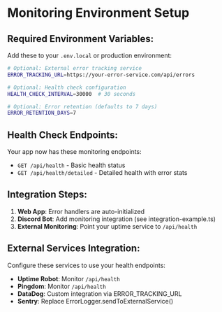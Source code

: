# Monitoring Environment Setup

## Required Environment Variables:

Add these to your `.env.local` or production environment:

```bash
# Optional: External error tracking service
ERROR_TRACKING_URL=https://your-error-service.com/api/errors

# Optional: Health check configuration
HEALTH_CHECK_INTERVAL=30000  # 30 seconds

# Optional: Error retention (defaults to 7 days)
ERROR_RETENTION_DAYS=7
```

## Health Check Endpoints:

Your app now has these monitoring endpoints:

- `GET /api/health` - Basic health status
- `GET /api/health/detailed` - Detailed health with error stats

## Integration Steps:

1. **Web App**: Error handlers are auto-initialized
2. **Discord Bot**: Add monitoring integration (see integration-example.ts)
3. **External Monitoring**: Point your uptime service to `/api/health`

## External Services Integration:

Configure these services to use your health endpoints:

- **Uptime Robot**: Monitor `/api/health`
- **Pingdom**: Monitor `/api/health`  
- **DataDog**: Custom integration via ERROR_TRACKING_URL
- **Sentry**: Replace ErrorLogger.sendToExternalService()

